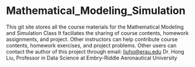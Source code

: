 # Mathematical_Modeling_Simulation
This git site stores all the course materials for the Mathematical Modeling and Simulation Class 
It faciliates the sharing of course contents, homework assignments, and project. 
Other instructors can help contribute course contents, homework exercises, and project problems. 
Other users can contact the author of this project through email: liuho@erau.edu 
Dr. Hong Liu, Professor in Data Science at Embry-Riddle Aeronautical University
